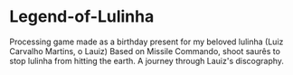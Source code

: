 # Legend-of-Lulinha
Processing game made as a birthday present for my beloved lulinha (Luiz Carvalho Martins, o Lauiz)
Based on Missile Commando, shoot saurês to stop lulinha from hitting the earth. A journey through Lauiz's discography.

